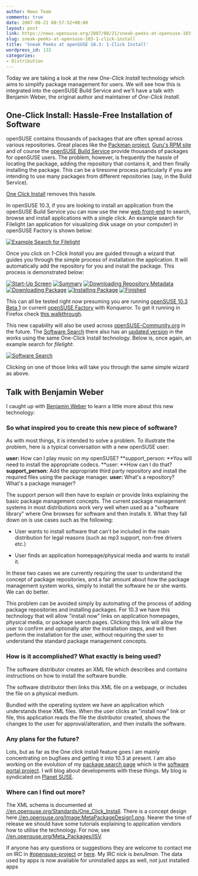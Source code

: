 ```yaml
---
author: News Team
comments: true
date: 2007-08-21 00:57:52+00:00
layout: post
link: https://news.opensuse.org/2007/08/21/sneak-peeks-at-opensuse-103-1-click-install/
slug: sneak-peeks-at-opensuse-103-1-click-install
title: 'Sneak Peeks at openSUSE 10.3: 1-Click Install'
wordpress_id: 133
categories:
- Distribution
---
```


Today we are taking a look at the new _One-Click Install_ technology which aims to simplify package management for users. We will see how this is integrated into the openSUSE Build Service and we'll have a talk with Benjamin Weber, the original author and maintainer of _One-Click Install_.


## One-Click Install: Hassle-Free Installation of Software


openSUSE contains thousands of packages that are often spread across various repositories. Great places like the [Packman project](//packman.links2linux.org), [Guru's RPM site](//linux01.gwdg.de/~pbleser/) and of course the [openSUSE Build Service](//opensuse.org/Build_Service) provide thousands of packages for openSUSE users. The problem, however, is frequently the hassle of locating the package, adding the repository that contains it, and then finally installing the package. This can be a tiresome process particularly if you are intending to use many packages from different repositories (say, in the Build Service).

[One Click Install](//en.opensuse.org/Standards/One_Click_Install) removes this hassle.

<!-- more -->

In openSUSE 10.3, if you are looking to install an application from the openSUSE Build Service you can now use the new [web front-end](//software.opensuse.org/search) to search, browse and install applications with a single click. An example search for Filelight (an application for visualizing disk usage on your computer) in openSUSE Factory is shown below:


[![Example Search for Filelight](//news.opensuse.org/wp-content/uploads/2007/08/search-filelight.png)](//news.opensuse.org/wp-content/uploads/2007/08/search-filelight.png)


Once you click on _1-Click Install_ you are guided through a wizard that guides you through the simple process of installation the application. It will automatically add the repository for you and install the package. This process is demonstrated below:



[![Start-Up Screen](//news.opensuse.org/wp-content/uploads/2007/08/one-click-install-1_thumb.jpg)](//news.opensuse.org/wp-content/uploads/2007/08/one-click-install-1.png) [![Summary](//news.opensuse.org/wp-content/uploads/2007/08/one-click-install-2_thumb.jpg)](//news.opensuse.org/wp-content/uploads/2007/08/one-click-install-2.png) [![Downloading Repository Metadata](//news.opensuse.org/wp-content/uploads/2007/08/one-click-install-3_thumb.jpg)](//news.opensuse.org/wp-content/uploads/2007/08/one-click-install-3.png)
[![Downloading Package](//news.opensuse.org/wp-content/uploads/2007/08/one-click-install-4_thumb.jpg)](//news.opensuse.org/wp-content/uploads/2007/08/one-click-install-4.png) [![Installing Package](//news.opensuse.org/wp-content/uploads/2007/08/one-click-install-5_thumb.jpg)](//news.opensuse.org/wp-content/uploads/2007/08/one-click-install-5.png) [![Finished](//news.opensuse.org/wp-content/uploads/2007/08/one-click-install-6_thumb.jpg)](//news.opensuse.org/wp-content/uploads/2007/08/one-click-install-6.png) [ ](//news.opensuse.org/wp-content/uploads/2007/08/one-click7.png)

This can all be tested right _now_ presuming you are running [openSUSE 10.3 Beta 1](//news.opensuse.org/?p=106) or current [openSUSE Factory](//opensuse.org/Factory) with Konqueror. To get it running in Firefox check [this walkthrough](//dev.beryl-project.org/~cyberorg/suse/49/one-click-install-opensuse-build-service/).

This new capability will also be used across [openSUSE-Community.org](//opensuse-community.org) in the future. The [Software Search](//packages.opensuse-community.org) there also has an [updated version](//benjiweber.co.uk:8080/webpin/index-test.jsp) in the works using the same One-Click Install technology. Below is, once again, an example search for _filelight_:


[![Software Search](//news.opensuse.org/wp-content/uploads/2007/08/software-search-install.png)](//news.opensuse.org/wp-content/uploads/2007/08/software-search-install.png)


Clicking on one of those links will take you through the same simple wizard as above.


## Talk with Benjamin Weber


I caught up with [Benjamin Weber](//benjiweber.co.uk/) to learn a little more about this new technology:


### So what inspired you to create this new piece of software?


As with most things, it is intended to solve a problem. To illustrate the problem, here is a typical conversation with a new openSUSE user:

**user:** How can I play music on my openSUSE?
**support_person: **You will need to install the appropriate codecs.
**user: **How can I do that?
**support_person:** Add the appropriate third party repository and install the required files using the package manager.
**user:** What's a repository? What's a package manager?

The support person will then have to explain or provide links explaining the basic package management concepts. The current package management systems in most distributions work very well when used as a "software library" where One browses for software and then installs it. What they fall down on is use cases such as the following:



	
  * User wants to install software that can't be included in the main distribution for legal reasons (such as mp3 support, non-free drivers etc.)

	
  * User finds an application homepage/physical media and wants to install it.


In these two cases we are currently requiring the user to understand the concept of package repositories, and a fair amount about how the package management system works, simply to install the software he or she wants. We can do better.

This problem can be avoided simply by automating of the process of adding package repositories and installing packages. For 10.3 we have this technology that will allow "install now" links on application homepages, physical media, or package search pages. Clicking this link will allow the user to confirm and optionally alter the installation steps, and will then perform the installation for the user, without requiring the user to understand the standard package management concepts.


### How is it accomplished? What exactly is being used?


The software distributor creates an XML file which describes and contains instructions on how to install the software bundle.

The software distributor then links this XML file on a webpage, or includes the file on a physical medium.

Bundled with the operating system we have an application which understands these XML files. When the user clicks an "install now" link or file, this application reads the file the distributor created, shows the changes to the user for approval/alteration, and then installs the software.


### Any plans for the future?


Lots, but as far as the One click install feature goes I am mainly concentrating on bugfixes and getting it into 10.3 at present. I am also working on the evolution of my [package search page](//packages.opensuse-community.org) which is the [software portal project](//en.opensuse.org/Software_Portal). I will blog about developments with these things. My blog is syndicated on [Planet SUSE](//planetsuse.org).


### Where can I find out more?


The XML schema is documented at [//en.opensuse.org/Standards/One_Click_Install](//en.opensuse.org/Standards/One_Click_Install). There is a concept design here [//en.opensuse.org/Image:MetaPackageDesign1.png](//en.opensuse.org/Image:MetaPackageDesign1.png). Nearer the time of release we should have some tutorials explaining to application vendors how to utilise the technology. For now, see [//en.opensuse.org/Meta_Packages/ISV](//en.opensuse.org/Meta_Packages/ISV).

If anyone has any questions or suggestions they are welcome to contact me on IRC in [#opensuse-project](irc://irc.freenode.net/opensuse-project) or [here](//blogs.warwick.ac.uk/bweber/contact/). My IRC nick is _benJIman_. The data used by apps is now available for uninstalled apps as well, not just installed  apps
